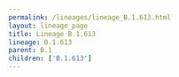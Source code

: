 ```yaml
---
permalink: /lineages/lineage_B.1.613.html
layout: lineage_page
title: Lineage B.1.613
lineage: B.1.613
parent: B.1
children: ['B.1.613']
---
```

